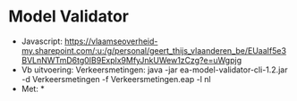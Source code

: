# Model Validator
* Javascript: https://vlaamseoverheid-my.sharepoint.com/:u:/g/personal/geert_thijs_vlaanderen_be/EUaaIf5e3BVLnNWTmD6tg0IB9Explx9MfyJnkUWew1zCzg?e=uWgpjg
* Vb uitvoering: Verkeersmetingen: java -jar ea-model-validator-cli-1.2.jar -d Verkeersmetingen -f Verkeersmetingen.eap -l nl
* Met:
   *
